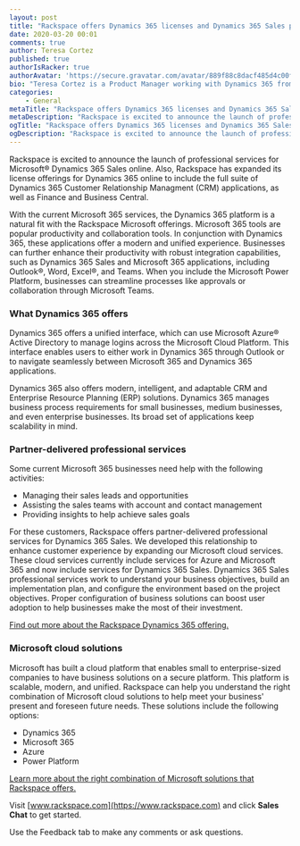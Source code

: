```yaml
---
layout: post
title: "Rackspace offers Dynamics 365 licenses and Dynamics 365 Sales professional services"
date: 2020-03-20 00:01
comments: true
author: Teresa Cortez
published: true
authorIsRacker: true
authorAvatar: 'https://secure.gravatar.com/avatar/889f88c8dacf485d4c00f7c6fcfd51f8'
bio: "Teresa Cortez is a Product Manager working with Dynamics 365 from Microsoft. Formerly she implemented Dynamics 365 Business Central as a Senior Consultant and has been implementing Microsoft ERP solutions for the past five years. Her passion to learn continuously and to provide customers with enhanced business process solutions, which is what guided her to the technology services industry. Teresa holds a Business-Economics degree from the University of San Diego, and a Master of Business Administration degree from California State University, San Marcos. She also formerly served as the Vice President of Stella’s Kids Association, a non-profit organization. In her free time, Teresa enjoys camping (or better yet – glamping) at the beach or the sand dunes with her family."
categories:
    - General
metaTitle: "Rackspace offers Dynamics 365 licenses and Dynamics 365 Sales professional services"
metaDescription: "Rackspace is excited to announce the launch of professional services for Microsoft&reg; Dynamics 365 Sales online."
ogTitle: "Rackspace offers Dynamics 365 licenses and Dynamics 365 Sales professional services"
ogDescription: "Rackspace is excited to announce the launch of professional services for Microsoft&reg; Dynamics 365 Sales online."
---
```


Rackspace is excited to announce the launch of professional services for
Microsoft&reg; Dynamics 365 Sales online. Also, Rackspace has expanded its
license offerings for Dynamics 365 online to include the full suite of Dynamics
365 Customer Relationship Managment (CRM) applications, as well as Finance and
Business Central.

<!-- more -->

With the current Microsoft 365 services, the Dynamics 365 platform is a natural
fit with the Rackspace Microsoft offerings. Microsoft 365 tools are popular
productivity and collaboration tools. In conjunction with Dynamics 365, these
applications offer a modern and unified experience. Businesses can further
enhance their productivity with robust integration capabilities, such as
Dynamics 365 Sales and Microsoft 365 applications, including Outlook&reg;, Word,
Excel&reg;, and Teams. When you include the Microsoft Power Platform, businesses can
streamline processes like approvals or collaboration through Microsoft Teams.

### What Dynamics 365 offers

Dynamics 365 offers a unified interface, which can use Microsoft Azure&reg;
Active Directory to manage logins across the Microsoft Cloud Platform. This
interface enables users to either work in Dynamics 365 through Outlook or to
navigate seamlessly between Microsoft 365 and Dynamics 365 applications.

Dynamics 365 also offers modern, intelligent, and adaptable CRM and Enterprise
Resource Planning (ERP) solutions. Dynamics 365 manages business process
requirements for small businesses, medium businesses, and even enterprise
businesses. Its broad set of applications keep scalability in mind.

### Partner-delivered professional services

Some current Microsoft 365 businesses need help with the following activities:

- Managing their sales leads and opportunities
- Assisting the sales teams with account and contact management
- Providing insights to help achieve sales goals

For these customers, Rackspace offers partner-delivered professional services
for Dynamics 365 Sales. We developed this relationship to enhance customer experience
by expanding our Microsoft cloud services. These cloud services currently include
services for Azure and Microsoft 365 and now include services for Dynamics 365 Sales. Dynamics
365 Sales professional services work to understand your business objectives,
build an implementation plan, and configure the environment based on the project
objectives. Proper configuration of business solutions can boost user adoption
to help businesses make the most of their investment.

<a class="cta red" id="cta" href="https://www.rackspace.com/microsoft/dynamics-365">Find out more about the Rackspace Dynamics 365 offering.</a>

### Microsoft cloud solutions

Microsoft has built a cloud platform that enables small to enterprise-sized
companies to have business solutions on a secure platform. This platform is
scalable, modern, and unified. Rackspace can help you understand the right
combination of Microsoft cloud solutions to help meet your business' present
and foreseen future needs.  These solutions include the following options:

- Dynamics 365
- Microsoft 365
- Azure
- Power Platform

<a class="cta blue" id="cta" href="https://www.rackspace.com/microsoft">Learn more about the right combination of Microsoft solutions that Rackspace offers.</a>

Visit [www.rackspace.com](https://www.rackspace.com) and click **Sales Chat**
to get started.

Use the Feedback tab to make any comments or ask questions.
